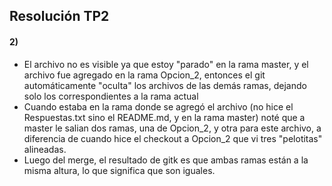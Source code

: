 ## Resolución TP2

#### 2)
* El archivo no es visible ya que estoy "parado" en la rama master, y el archivo fue agregado en la rama Opcion_2, entonces el git automáticamente "oculta" los archivos de las demás ramas, dejando solo los correspondientes a la rama actual
* Cuando estaba en la rama donde se agregó el archivo (no hice el Respuestas.txt sino el README.md, y en la rama master) noté que a master le salian dos ramas, una de Opcion_2, y otra para este archivo, a diferencia de cuando hice el checkout a Opcion_2 que vi tres "pelotitas" alineadas.
* Luego del merge, el resultado de gitk es que ambas ramas están a la misma altura, lo que significa que son iguales.